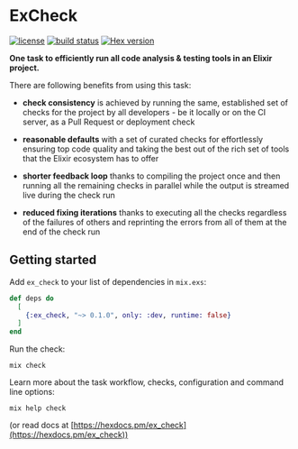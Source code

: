 # ExCheck

[![license](https://img.shields.io/github/license/karolsluszniak/ex_check.svg)](https://github.com/karolsluszniak/ex_check/blob/master/LICENSE.md)
[![build status](https://img.shields.io/travis/karolsluszniak/ex_check/master.svg)](https://travis-ci.org/karolsluszniak/ex_check)
[![Hex version](https://img.shields.io/hexpm/v/ex_check.svg)](https://hex.pm/packages/ex_check)

**One task to efficiently run all code analysis & testing tools in an Elixir project.**

There are following benefits from using this task:

- **check consistency** is achieved by running the same, established set of checks for the project
  by all developers - be it locally or on the CI server, as a Pull Request or deployment check

- **reasonable defaults** with a set of curated checks for effortlessly ensuring top code quality
  and taking the best out of the rich set of tools that the Elixir ecosystem has to offer

- **shorter feedback loop** thanks to compiling the project once and then running all the
  remaining checks in parallel while the output is streamed live during the check run

- **reduced fixing iterations** thanks to executing all the checks regardless of the failures of
  others and reprinting the errors from all of them at the end of the check run

## Getting started

Add `ex_check` to your list of dependencies in `mix.exs`:

```elixir
def deps do
  [
    {:ex_check, "~> 0.1.0", only: :dev, runtime: false}
  ]
end
```

Run the check:

```
mix check
```

Learn more about the task workflow, checks, configuration and command line options:

```
mix help check
```

(or read docs at [https://hexdocs.pm/ex_check](https://hexdocs.pm/ex_check))
